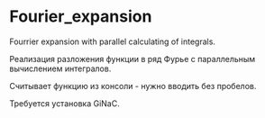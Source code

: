 # Fourier_expansion
Fourrier expansion with parallel calculating of integrals. 

Реализация разложения функции в ряд Фурье с параллельным вычислением интегралов.

Считывает функцию из консоли - нужно вводить без пробелов.

Требуется установка GiNaC.
